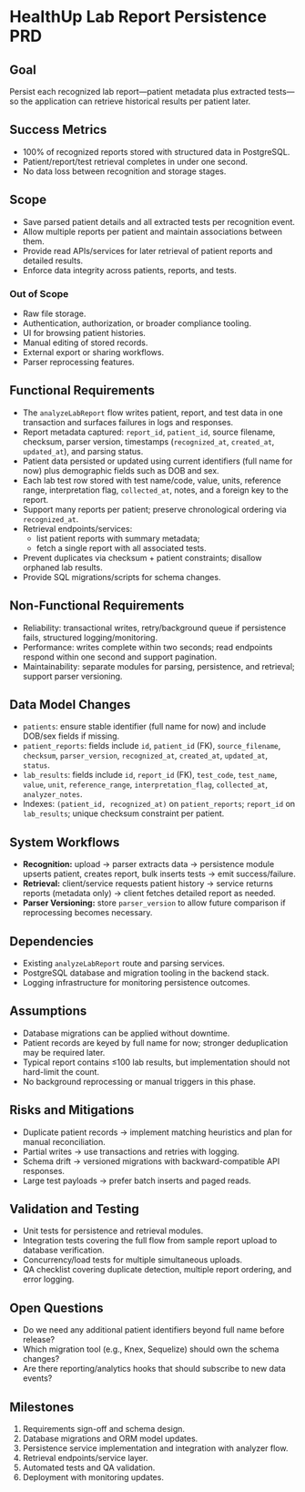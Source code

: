 # HealthUp Lab Report Persistence PRD

## Goal
Persist each recognized lab report—patient metadata plus extracted tests—so the application can retrieve historical results per patient later.

## Success Metrics
- 100% of recognized reports stored with structured data in PostgreSQL.
- Patient/report/test retrieval completes in under one second.
- No data loss between recognition and storage stages.

## Scope
- Save parsed patient details and all extracted tests per recognition event.
- Allow multiple reports per patient and maintain associations between them.
- Provide read APIs/services for later retrieval of patient reports and detailed results.
- Enforce data integrity across patients, reports, and tests.

### Out of Scope
- Raw file storage.
- Authentication, authorization, or broader compliance tooling.
- UI for browsing patient histories.
- Manual editing of stored records.
- External export or sharing workflows.
- Parser reprocessing features.

## Functional Requirements
- The `analyzeLabReport` flow writes patient, report, and test data in one transaction and surfaces failures in logs and responses.
- Report metadata captured: `report_id`, `patient_id`, source filename, checksum, parser version, timestamps (`recognized_at`, `created_at`, `updated_at`), and parsing status.
- Patient data persisted or updated using current identifiers (full name for now) plus demographic fields such as DOB and sex.
- Each lab test row stored with test name/code, value, units, reference range, interpretation flag, `collected_at`, notes, and a foreign key to the report.
- Support many reports per patient; preserve chronological ordering via `recognized_at`.
- Retrieval endpoints/services:
  - list patient reports with summary metadata;
  - fetch a single report with all associated tests.
- Prevent duplicates via checksum + patient constraints; disallow orphaned lab results.
- Provide SQL migrations/scripts for schema changes.

## Non-Functional Requirements
- Reliability: transactional writes, retry/background queue if persistence fails, structured logging/monitoring.
- Performance: writes complete within two seconds; read endpoints respond within one second and support pagination.
- Maintainability: separate modules for parsing, persistence, and retrieval; support parser versioning.

## Data Model Changes
- `patients`: ensure stable identifier (full name for now) and include DOB/sex fields if missing.
- `patient_reports`: fields include `id`, `patient_id` (FK), `source_filename`, `checksum`, `parser_version`, `recognized_at`, `created_at`, `updated_at`, `status`.
- `lab_results`: fields include `id`, `report_id` (FK), `test_code`, `test_name`, `value`, `unit`, `reference_range`, `interpretation_flag`, `collected_at`, `analyzer_notes`.
- Indexes: `(patient_id, recognized_at)` on `patient_reports`; `report_id` on `lab_results`; unique checksum constraint per patient.

## System Workflows
- **Recognition:** upload → parser extracts data → persistence module upserts patient, creates report, bulk inserts tests → emit success/failure.
- **Retrieval:** client/service requests patient history → service returns reports (metadata only) → client fetches detailed report as needed.
- **Parser Versioning:** store `parser_version` to allow future comparison if reprocessing becomes necessary.

## Dependencies
- Existing `analyzeLabReport` route and parsing services.
- PostgreSQL database and migration tooling in the backend stack.
- Logging infrastructure for monitoring persistence outcomes.

## Assumptions
- Database migrations can be applied without downtime.
- Patient records are keyed by full name for now; stronger deduplication may be required later.
- Typical report contains ≤100 lab results, but implementation should not hard-limit the count.
- No background reprocessing or manual triggers in this phase.

## Risks and Mitigations
- Duplicate patient records → implement matching heuristics and plan for manual reconciliation.
- Partial writes → use transactions and retries with logging.
- Schema drift → versioned migrations with backward-compatible API responses.
- Large test payloads → prefer batch inserts and paged reads.

## Validation and Testing
- Unit tests for persistence and retrieval modules.
- Integration tests covering the full flow from sample report upload to database verification.
- Concurrency/load tests for multiple simultaneous uploads.
- QA checklist covering duplicate detection, multiple report ordering, and error logging.

## Open Questions
- Do we need any additional patient identifiers beyond full name before release?
- Which migration tool (e.g., Knex, Sequelize) should own the schema changes?
- Are there reporting/analytics hooks that should subscribe to new data events?

## Milestones
1. Requirements sign-off and schema design.
2. Database migrations and ORM model updates.
3. Persistence service implementation and integration with analyzer flow.
4. Retrieval endpoints/service layer.
5. Automated tests and QA validation.
6. Deployment with monitoring updates.
